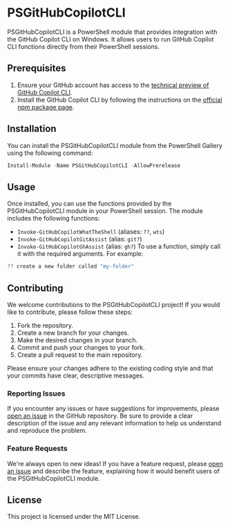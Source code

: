 # PSGitHubCopilotCLI

PSGitHubCopilotCLI is a PowerShell module that provides integration with the GitHub Copilot CLI on Windows. It allows users to run GitHub Copilot CLI functions directly from their PowerShell sessions.

## Prerequisites

1. Ensure your GitHub account has access to the [technical preview of GitHub Copilot CLI](https://githubnext.com/projects/copilot-cli).
2. Install the GitHub Copilot CLI by following the instructions on the [official npm package page](https://www.npmjs.com/package/@githubnext/github-copilot-cli).

## Installation

You can install the PSGitHubCopilotCLI module from the PowerShell Gallery using the following command:

```powershell
Install-Module -Name PSGitHubCopilotCLI -AllowPrerelease
```

## Usage

Once installed, you can use the functions provided by the PSGitHubCopilotCLI module in your PowerShell session. The module includes the following functions:

- `Invoke-GitHubCopilotWhatTheShell` (aliases: `??`, `wts`)
- `Invoke-GitHubCopilotGitAssist` (alias: `git?`)
- `Invoke-GitHubCopilotGhAssist` (alias: `gh?`)
To use a function, simply call it with the required arguments. For example:

```powershell
?? create a new folder called "my-folder"
```

## Contributing

We welcome contributions to the PSGitHubCopilotCLI project! If you would like to contribute, please follow these steps:

1. Fork the repository.
2. Create a new branch for your changes.
3. Make the desired changes in your branch.
4. Commit and push your changes to your fork.
5. Create a pull request to the main repository.

Please ensure your changes adhere to the existing coding style and that your commits have clear, descriptive messages.

### Reporting Issues

If you encounter any issues or have suggestions for improvements, please [open an issue](https://github.com/yveslaurentcreton/PSGitHubCopilotCLI/issues) in the GitHub repository. Be sure to provide a clear description of the issue and any relevant information to help us understand and reproduce the problem.

### Feature Requests

We're always open to new ideas! If you have a feature request, please [open an issue](https://github.com/yveslaurentcreton/PSGitHubCopilotCLI/issues) and describe the feature, explaining how it would benefit users of the PSGitHubCopilotCLI module.

## License

This project is licensed under the MIT License.